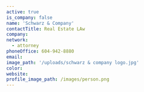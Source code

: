 ```yaml
---
active: true
is_company: false
name: 'Schwarz & Company'
contactTitle: Real Estate LAw
company:
network:
  - attorney
phoneOffice: 604-942-8880
email:
image_path: '/uploads/schwarz & company logo.jpg'
color:
website:
profile_image_path: /images/person.png
---
```

